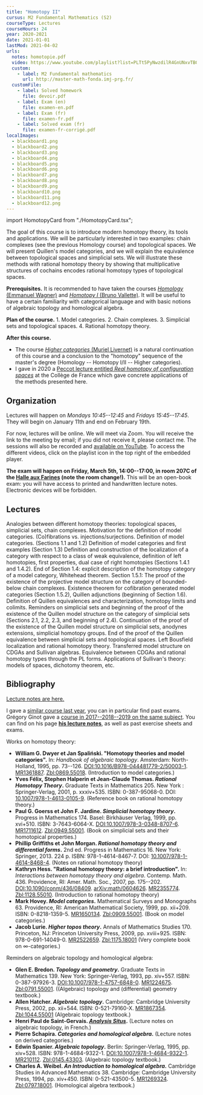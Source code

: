 ```yaml
---
title: "Homotopy II"
cursus: M2 Fundamental Mathematics (S2)
courseType: Lectures
courseHours: 24
year: 2020-2021
date: 2021-01-01
lastMod: 2021-04-02
urls:
  notes: homotopie.pdf
  video: https://www.youtube.com/playlist?list=PLTt5PyNwzdilR4GnUNxvTBGlKzma9imTf
  custom:
    - label: M2 Fundamental mathematics
      url: http://master-math-fonda.imj-prg.fr/
  customFile:
    - label: Solved homework
      file: devoir.pdf
    - label: Exam (en)
      file: examen-en.pdf
    - label: Exam (fr)
      file: examen-fr.pdf
    - label: Solved exam (fr)
      file: examen-fr-corrigé.pdf
localImages:
  - blackboard1.png
  - blackboard2.png
  - blackboard3.png
  - blackboard4.png
  - blackboard5.png
  - blackboard6.png
  - blackboard7.png
  - blackboard8.png
  - blackboard9.png
  - blackboard10.png
  - blackboard11.png
  - blackboard12.png
---
```


import HomotopyCard from "./HomotopyCard.tsx";

The goal of this course is to introduce modern homotopy theory, its tools and applications.
We will be particularly interested in two examples: chain complexes (see the previous Homology course) and topological spaces.
We will present Quillen's model categories, and we will explain the equivalence between topological spaces and simplicial sets.
We will illustrate these methods with rational homotopy theory by showing that multiplicative structures of cochains encodes rational homotopy types of topological spaces.

**Prerequisites.**
It is recommended to have taken the courses [_Homology_ (Emmanuel Wagner)](https://moodle.u-paris.fr/course/view.php?id=11052) and [_Homotopy I_ (Bruno Vallette)](https://www.math.univ-paris13.fr/~vallette/Course-Master%20II-2020.html).
It will be useful to have a certain familiarity with categorical language and with basic notions of algebraic topology and homological algebra.

**Plan of the course.** 1. Model categories. 2. Chain complexes. 3. Simplicial sets and topological spaces. 4. Rational homotopy theory.

**After this course.**

- The course [_Higher categories_ (Muriel Livernet)](https://webusers.imj-prg.fr/~muriel.livernet/enseignement/index.html) is a natural continuation of this course and a conclusion to the "homotopy" sequence of the master's degree (Homology -- Homotopy I/II -- Higher categories).
- I gave in 2020 a [Peccot lecture entitled _Real homotopy of configuration spaces_](/class/peccot) at the Collège de France which gave concrete applications of the methods presented here.

## Organization

Lectures will happen on _Mondays 10:45--12:45_ and _Fridays 15:45--17:45_.
They will begin on January 11th and end on February 19th.

For now, lectures will be online.
We will meet via Zoom.
You will receive the link to the meeting by email; if you did not receive it, please contact me.
The sessions will also be recorded and [available on YouTube](https://www.youtube.com/playlist?list=PLTt5PyNwzdilR4GnUNxvTBGlKzma9imTf).
To access the different videos, click on the playlist icon in the top right of the embedded player.

**The exam will happen on Friday, March 5th, 14:00--17:00, in room 207C of the [Halle aux Farines](../19-20-homotopie/HAF.pdf) (note the room change!).**
This will be an open-book exam: you will have access to printed and handwritten lecture notes.
Electronic devices will be forbidden.

## Lectures

<div class="flex flex-col sm:grid sm:grid-cols-3 lg:grid-cols-4 gap-3">
<HomotopyCard number={1} images={props.localImages} date="Monday January 11th, 10:45--12:45" blackboard="https://1drv.ms/u/s!AnvK73_nfBCYgbwniUtJEGp299BZuA" video="https://youtu.be/cilKcPVEnX0">
  Analogies between different homotopy theories: topological spaces, simplicial sets, chain complexes. Motivation for the definition of model categories. (Co)fibrations vs. injections/surjections. Definition of model categories. (Sections 1.1 and 1.2)
</HomotopyCard>

<HomotopyCard number={2} images={props.localImages} date="Friday January 15th, 15:45-17:45" blackboard="https://1drv.ms/u/s!AnvK73_nfBCYgbwp_LIfgCS5Yjv4-A" video="https://youtu.be/RSANbPkQaFw">
  Definition of model categories and first examples (Section 1.3)
</HomotopyCard>

<HomotopyCard number={3} images={props.localImages} date="Monday January 18th, 10:45--12:45" blackboard="https://1drv.ms/u/s!AnvK73_nfBCYgbwoWwbOnO-oAaofQQ" video="https://youtu.be/AA1WQWUG2II">
  Definition and construction of the localization of a category with respect to a class of weak equivalence, definition of left homotopies, first properties, dual case of right homotopies (Sections 1.4.1 and 1.4.2).
</HomotopyCard>

<HomotopyCard number={4} images={props.localImages} date="Friday January 22nd, 15:45--17:45" blackboard="https://1drv.ms/u/s!AnvK73_nfBCYgbwtonTZx945QUEwnA?e=1AZn5V" video="https://youtu.be/PEEUQ21TF2E">
  End of Section 1.4: explicit description of the homotopy category of a model category, Whitehead theorem.
</HomotopyCard>

<HomotopyCard number={5} images={props.localImages} date="Monday January 25th, 10:45--12:45" blackboard="https://1drv.ms/u/s!AnvK73_nfBCYgd8jccpopRAmxsy-2g?e=qzduBy" video="https://youtu.be/DICgkRcuR0s">
  Section 1.5.1: The proof of the existence of the projective model structure on the category of bounded-below chain complexes.
</HomotopyCard>

<HomotopyCard number={6} images={props.localImages} date="Friday January 29th, 15:45--17:45" blackboard="https://1drv.ms/u/s!AnvK73_nfBCYgetLswe8qnRCxMuUag?e=7wDGkZ" video="https://youtu.be/0oIAdwMu_nY">
  Existence theorem for cofibration generated model categories (Section 1.5.2), Quillen adjunctions (beginning of Section 1.6).
</HomotopyCard>

<HomotopyCard number={7} images={props.localImages} date="Monday February 1st, 10:45--12:45" blackboard="https://1drv.ms/u/s!AnvK73_nfBCYgqU71PH4u6dfdXcoUA?e=LsxxSv" video="https://youtu.be/bv0oGULtfaw">
  Definition of Quillen equivalences and characterization, homotopy limits and colimits.
</HomotopyCard>

<HomotopyCard number={8} images={props.localImages} date="Friday February 5th, 15:45--17:45" blackboard="https://1drv.ms/u/s!AnvK73_nfBCYgqVycce4eNwFUCWJfA?e=HJiZeu" video="https://youtu.be/3jz0g8RVPS8">
  Reminders on simplicial sets and beginning of the proof of the existence of the Quillen model structure on the category of simplicial sets (Sections 2.1, 2.2, 2.3, and beginning of 2.4).
</HomotopyCard>

<HomotopyCard number={9} images={props.localImages} date="Monday February 8th, 10:45--12:45" blackboard="https://1drv.ms/u/s!AnvK73_nfBCYgqdX1P1g6xQGLN2k5A?e=yT0Uyg" video="https://youtu.be/LEgUKKzM8KE">
  Continuation of the proof of the existence of the Quillen model structure on simplicial sets, anodynes extensions, simplicial homotopy groups.
</HomotopyCard>

<HomotopyCard number={10} images={props.localImages} date="Friday February 12th, 15:45--17:45" blackboard="https://1drv.ms/u/s!AnvK73_nfBCYgqg2gvqajH4PKIppBA?e=dsWoSd" video="https://youtu.be/gckfIqqkO-U">
  End of the proof of the Quillen equivalence between simplicial sets and topological spaces. Left Bousfield localization and rational homotopy theory.
</HomotopyCard>

<HomotopyCard number={11} images={props.localImages} date="Monday February 15th, 10:45--12:45" blackboard="https://1drv.ms/u/s!AnvK73_nfBCYgqhiiRKE5GbT6tGROA?e=gbKycv" video="https://youtu.be/UDbgtU00wpg">
  Transferred model structure on CDGAs and Sullivan algebras.
</HomotopyCard>

<HomotopyCard number={12} images={props.localImages} date="Friday February 19th, 15:45--17:45" blackboard="https://1drv.ms/u/s!AnvK73_nfBCYgqkY7AiWbsUURaFaKw?e=zzCyMX" video="https://youtu.be/tp8uJpazaaM">
  Equivalence between CDGAs and rational homotopy types through the PL forms. Applications of Sullivan's theory: models of spaces, dichotomy theorem, etc.
</HomotopyCard>
</div>

## Bibliography

[Lecture notes are here.](./homotopie.pdf)

I gave a [similar course last year](/class/19-20-homotopie), you can in particular find past exams.
Grégory Ginot gave a [course in 2017--2018--2019 on the same subject](https://www.math.univ-paris13.fr/~ginot/Homotopie/).
You can find on his page **[his lecture notes](https://www.math.univ-paris13.fr/%7Eginot/Homotopie/Ginot-homotopie2019.pdf)**, as well as past exercise sheets and exams.

Works on homotopy theory:

- **William G. Dwyer et Jan Spaliński. "Homotopy theories and model categories".** In: _Handbook of algebraic topology_. Amsterdam: North-Holland, 1995, pp. 73--126. [DOI:10.1016/B978-044481779-2/50003-1](https://dx.doi.org/10.1016/B978-044481779-2/50003-1). [MR1361887](http://www.ams.org/mathscinet-getitem?mr=1361887). [Zbl:0869.55018](https://zbmath.org/?q=an%3A0869.55018). (Introduction to model categories.)
- **Yves Félix, Stephen Halperin et Jean-Claude Thomas. _Rational Homotopy Theory_.** Graduate Texts in Mathematics 205. New York : Springer-Verlag, 2001, p. xxxiv+535. ISBN: 0-387-95068-0. DOI: [10.1007/978-1-4613-0105-9](https://doi.org/10.1007/978-1-4613-0105-9). (Reference book on rational homotopy theory.)
- **Paul G. Goerss et John F. Jardine. _Simplicial homotopy theory_.** Progress in Mathematics 174. Basel: Birkhäuser Verlag, 1999, pp. xvi+510. ISBN: 3-7643-6064-X. [DOI:10.1007/978-3-0348-8707-6](https://doi.org/10.1007/978-3-0348-8707-6). [MR1711612](http://www.ams.org/mathscinet-getitem?mr=1711612). [Zbl:0949.55001](https://zbmath.org/?q=an%3A0949.55001). (Book on simplicial sets and their homotopical properties.)
- **Phillip Griffiths et John Morgan. _Rational homotopy theory and differential forms_.** 2nd ed. Progress in Mathematics 16. New York: Springer, 2013. 224 p. ISBN: 978-1-4614-8467-7. DOI: [10.1007/978-1-4614-8468-4](https://doi.org/10.1007/978-1-4614-8468-4). (Notes on rational homotopy theory)
- **Kathryn Hess. "Rational homotopy theory: a brief introduction".** In: _Interactions between homotopy theory and algebra_. Contemp. Math. 436. Providence, RI: Amer. Math. Soc., 2007, pp. 175--202. [DOI:10.1090/conm/436/08409](https://dx.doi.org/10.1090/conm/436/08409). [arXiv:math/0604626](http://arxiv.org/abs/math/0604626). [MR2355774](http://www.ams.org/mathscinet-getitem?mr=2355774). [Zbl:1128.55010](https://zbmath.org/?q=an%3A1128.55010). (Introduction to rational homotopy theory)
- **Mark Hovey. _Model categories_.** Mathematical Surveys and Monographs 63. Providence, RI: American Mathematical Society, 1999, pp. xii+209. ISBN: 0-8218-1359-5. [MR1650134](http://www.ams.org/mathscinet-getitem?mr=1650134). [Zbl:0909.55001](https://zbmath.org/?q=an%3A0909.55001). (Book on model categories.)
- **Jacob Lurie. _Higher topos theory_.** Annals of Mathematics Studies 170. Princeton, NJ: Princeton University Press, 2009, pp. xviii+925. ISBN: 978-0-691-14049-0. [MR2522659](http://www.ams.org/mathscinet-getitem?mr=2522659). [Zbl:1175.18001](https://zbmath.org/?q=an%3A1175.18001) (Very complete book on $\infty$-categories.)

Reminders on algebraic topology and homological algebra:

- **Glen E. Bredon. _Topology and geometry_.** Graduate Texts in Mathematics 139. New York: Springer-Verlag, 1993, pp. xiv+557. ISBN: 0-387-97926-3. [DOI:10.1007/978-1-4757-6848-0](https://dx.doi.org/10.1007/978-1-4757-6848-0). [MR1224675](http://www.ams.org/mathscinet-getitem?mr=1224675). [Zbl:0791.55001](https://zbmath.org/?q=an%3A0791.55001). ((Algebraic) topology and (differential) geometry textbook.)
- **Allen Hatcher. _Algebraic topology_.** Cambridge: Cambridge University Press, 2002, pp. xii+544. ISBN: 0-521-79160-X. [MR1867354](http://www.ams.org/mathscinet-getitem?mr=1867354). [Zbl:1044.55001](https://zbmath.org/?q=an%3A1044.55001) (Algebraic topology textbook.)
- **Henri Paul de Saint-Gervais. _[Analysis Situs](http://analysis-situs.math.cnrs.fr)_.** (Lecture notes on algebraic topology, in French.)
- **Pierre Schapira. _Categories and homological algebra_.** (Lecture notes on derived categories.)
- **Edwin Spanier. _Algebraic topology_.** Berlin: Springer-Verlag, 1995, pp. xiv+528. ISBN: 978-1-4684-9322-1. [DOI:10.1007/978-1-4684-9322-1](https://dx.doi.org/10.1007/978-1-4684-9322-1). [MR210112](https://mathscinet.ams.org/mathscinet-getitem?mr=210112). [Zbl:0145.43303](https://zbmath.org/?q=an%3A0145.43303). (Algebraic topology textbook.)
- **Charles A. Weibel. _An Introduction to homological algebra_.** Cambridge Studies in Advanced Mathematics 38. Cambridge: Cambridge University Press, 1994, pp. xiv+450. ISBN: 0-521-43500-5. [MR1269324](http://www.ams.org/mathscinet-getitem?mr=1269324). [Zbl:0797.18001](https://zbmath.org/?q=an%3A0797.18001). (Homological algebra textbook.)
